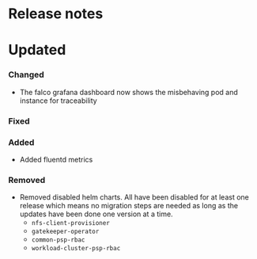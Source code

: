 # Release notes

# Updated

### Changed

- The falco grafana dashboard now shows the misbehaving pod and instance for traceability

### Fixed

### Added

- Added fluentd metrics

### Removed

- Removed disabled helm charts. All have been disabled for at least one release which means no migration steps are needed as long as the updates have been done one version at a time.
  - `nfs-client-provisioner`
  - `gatekeeper-operator`
  - `common-psp-rbac`
  - `workload-cluster-psp-rbac`
